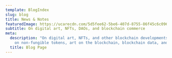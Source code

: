 ```yaml
---
template: BlogIndex
slug: blog
title: News & Notes
featuredImage: https://ucarecdn.com/5d5fee62-5be6-407d-8755-86f45c6c0961/-/crop/1000x428/0,273/-/preview/
subtitle: On digital art, NFTs, DAOs, and blockchain commerce
meta:
  description: "On digital art, NFTs, and other blockchain developments. Get info
    on non-fungible tokens, art on the blockchain, blockchain data, and more. "
  title: Blog Page
---
```

